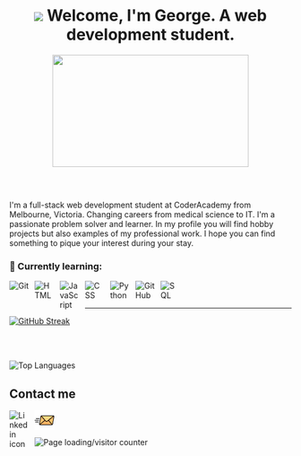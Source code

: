 
<header>
  <h1>
    <img src="https://media.giphy.com/media/hvRJCLFzcasrR4ia7z/giphy.gif" width="5%"> Welcome, I'm George. A web development student.
  </h1>
  <p align="center"> 
    <img src="https://media.giphy.com/media/vZ5mu4Wq8aA7SN7LEl/giphy.gif?cid=ecf05e47zfw4ts9mf4cjhh3puiqfe357kbde1f2v41lofyaz&ep=v1_gifs_search&rid=giphy.gif&ct=g" width="350" height="200"/>
  </p>
</header>

I'm a full-stack web development student at CoderAcademy from Melbourne, Victoria. Changing careers from medical science to IT. I'm a passionate problem solver and learner. In my profile you will find hobby projects but also examples of my professional work. I hope you can find something to pique your interest during your stay.

### 🌱 Currently learning:
<img align="left" alt="Git" width="35px" style="padding-right:10px;" src="https://cdn.jsdelivr.net/gh/devicons/devicon/icons/git/git-original.svg" />
<img align="left" alt="HTML" width="35px" style="padding-right:10px;" src="https://cdn.jsdelivr.net/gh/devicons/devicon@latest/icons/html5/html5-plain-wordmark.svg" />
<img align="left" alt="JavaScript" width="35px" style="padding-right:10px;" src="https://cdn.jsdelivr.net/gh/devicons/devicon@latest/icons/javascript/javascript-original.svg" />
<img align="left" alt="CSS" width="35px" style="padding-right:10px;" src="https://cdn.jsdelivr.net/gh/devicons/devicon@latest/icons/css3/css3-plain-wordmark.svg" />
<img align="left" alt="Python" width="35px" style="padding-right:10px;" src="https://cdn.jsdelivr.net/gh/devicons/devicon@latest/icons/python/python-original-wordmark.svg" />
<img align="left" alt="GitHub" width="35px" style="padding-right:10px;" src="https://cdn.jsdelivr.net/gh/devicons/devicon@latest/icons/github/github-original.svg" />
<img align="left" alt="SQL" width="35px" style="padding-right:10px;" src="https://cdn.jsdelivr.net/gh/devicons/devicon@latest/icons/azuresqldatabase/azuresqldatabase-original.svg" />

<br></br>

---

<!--- problems with attributes breaking the link <a href="https://git.io/streak-stats"><img src="https://streak-stats.demolab.com?user=GeorgeNeocleous&theme=tokyonight&border_radius=15&card_width=350&card_height=180&hide_total_contributions=true" alt="GitHub Streak" /></a> --->

<!--- problems with attributes breaking the link[![GitHub Streak](https://streak-stats.demolab.com/?user=GeorgeNeocleous&theme=tokyonight&border_radius=15&card_width=350&card_height=180&hide_total_contributions=true)](https://git.io/streak-stats) --->

[![GitHub Streak](https://streak-stats.demolab.com/?user=GeorgeNeocleous)](https://git.io/streak-stats)



<br></br>

![Top Languages](https://github-readme-stats.vercel.app/api/top-langs/?username=GeorgeNeocleous&layout=compact&theme=github_dark&card_width=350&hide=shell)

## Contact me 
<a href="https://www.linkedin.com/in/george-neocleous-b78936174/"><img align="left" alt="Linkedin icon" width="35px" style="padding-right:10px;" src="https://cdn.jsdelivr.net/gh/devicons/devicon@latest/icons/linkedin/linkedin-original.svg" /></a>
<a href="mailto:g.neocleous20@email.com?"><img align="left" alt="Email icon" width="35px" style="padding-right:10px;" src="./email_icon_github.svg" /></a>

<br></br>

![Page loading/visitor counter](https://komarev.com/ghpvc/?username=GeorgeNeocleous)

